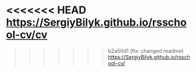 <<<<<<< HEAD
https://SergiyBilyk.github.io/rsschool-cv/cv
=======
>>>>>>> b2a50d1 (fix: changed readme)
https://SergiyBilyk.github.io/rsschool-cv/